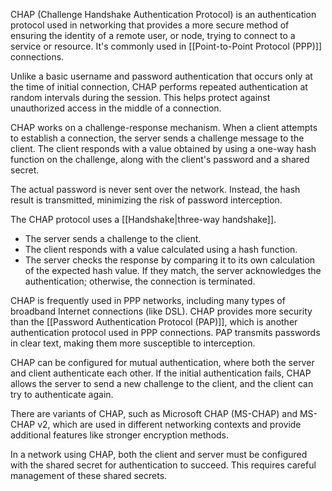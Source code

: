 CHAP (Challenge Handshake Authentication Protocol) is an authentication protocol used in networking that provides a more secure method of ensuring the identity of a remote user, or node, trying to connect to a service or resource. It's commonly used in [[Point-to-Point Protocol (PPP)]] connections.

Unlike a basic username and password authentication that occurs only at the time of initial connection, CHAP performs repeated authentication at random intervals during the session. This helps protect against unauthorized access in the middle of a connection.

CHAP works on a challenge-response mechanism. When a client attempts to establish a connection, the server sends a challenge message to the client. The client responds with a value obtained by using a one-way hash function on the challenge, along with the client's password and a shared secret.

The actual password is never sent over the network. Instead, the hash result is transmitted, minimizing the risk of password interception.

The CHAP protocol uses a [[Handshake|three-way handshake]].

- The server sends a challenge to the client.
- The client responds with a value calculated using a hash function.
- The server checks the response by comparing it to its own calculation of the expected hash value. If they match, the server acknowledges the authentication; otherwise, the connection is terminated.

CHAP is frequently used in PPP networks, including many types of broadband Internet connections (like DSL). CHAP provides more security than the [[Password Authentication Protocol (PAP)]], which is another authentication protocol used in PPP connections. PAP transmits passwords in clear text, making them more susceptible to interception.

CHAP can be configured for mutual authentication, where both the server and client authenticate each other. If the initial authentication fails, CHAP allows the server to send a new challenge to the client, and the client can try to authenticate again.

There are variants of CHAP, such as Microsoft CHAP (MS-CHAP) and MS-CHAP v2, which are used in different networking contexts and provide additional features like stronger encryption methods.

In a network using CHAP, both the client and server must be configured with the shared secret for authentication to succeed. This requires careful management of these shared secrets.
